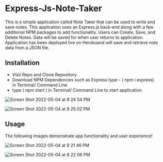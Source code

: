 # Express-Js-Note-Taker

This is a simple application called Note Taker that can be used to write and save notes. This application uses an Express.js back-end along with a few additional NPM packages to add functionality. Users can Create, Save, and Delete Notes. Data will be saved for when user returns to application. Application has been deployed live on Herokuand will save and retrieve note data from a JSON file.

## Installation
- Visit Repo and Clone Repository
- Download NPM Dependencies such as Express type - ( npm i express) in Terminal/ Command Line
- type ( npm start ) in Terminal/ Command Line to start application

![Screen Shot 2022-05-04 at 8 24 54 PM](https://user-images.githubusercontent.com/73037339/166847819-4cf6a28f-6736-46d4-b8e8-d8dcfb29570e.png)

![Screen Shot 2022-05-04 at 8 25 02 PM](https://user-images.githubusercontent.com/73037339/166847859-51695571-4fd0-4bf7-afa2-a3dfb08cb6cb.png)


## Usage
The following images demonstrate app functionality and user experience! 

![Screen Shot 2022-05-04 at 8 21 46 PM](https://user-images.githubusercontent.com/73037339/166847453-6e7508c2-f36a-43aa-94f1-15b08a8393d4.png)

![Screen Shot 2022-05-04 at 8 22 06 PM](https://user-images.githubusercontent.com/73037339/166847435-797fae52-755d-48bd-a965-a8c82f379b86.png)




